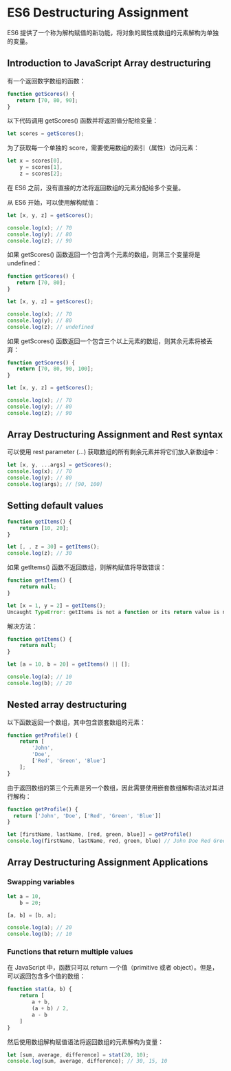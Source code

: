 # ES6 Destructuring Assignment

ES6 提供了一个称为解构赋值的新功能，将对象的属性或数组的元素解构为单独的变量。

## Introduction to JavaScript Array destructuring

有一个返回数字数组的函数：

```js
function getScores() {
   return [70, 80, 90];
}
```

以下代码调用 getScores() 函数并将返回值分配给变量：

```js
let scores = getScores();
```

为了获取每一个单独的 score，需要使用数组的索引（属性）访问元素：

```js
let x = scores[0], 
    y = scores[1], 
    z = scores[2];
```

在 ES6 之前，没有直接的方法将返回数组的元素分配给多个变量。

从 ES6 开始，可以使用解构赋值：

```js
let [x, y, z] = getScores();

console.log(x); // 70
console.log(y); // 80
console.log(z); // 90
```

如果 getScores() 函数返回一个包含两个元素的数组，则第三个变量将是 undefined：

```js
function getScores() {
   return [70, 80];
}

let [x, y, z] = getScores();

console.log(x); // 70
console.log(y); // 80
console.log(z); // undefined
```

如果 getScores() 函数返回一个包含三个以上元素的数组，则其余元素将被丢弃：

```js
function getScores() {
   return [70, 80, 90, 100];
}

let [x, y, z] = getScores();

console.log(x); // 70
console.log(y); // 80
console.log(z); // 90
```

## Array Destructuring Assignment and Rest syntax

可以使用 rest parameter (...) 获取数组的所有剩余元素并将它们放入新数组中：

```js
let [x, y, ...args] = getScores();
console.log(x); // 70
console.log(y); // 80
console.log(args); // [90, 100]
```

## Setting default values

```js
function getItems() {
    return [10, 20];
}

let [, , z = 30] = getItems();
console.log(z); // 30
```

如果 getItems() 函数不返回数组，则解构赋值将导致错误：

```js
function getItems() {
    return null;
}

let [x = 1, y = 2] = getItems();
Uncaught TypeError: getItems is not a function or its return value is not iterable
```

解决方法：

```js
function getItems() {
    return null;
}

let [a = 10, b = 20] = getItems() || [];

console.log(a); // 10
console.log(b); // 20
```

## Nested array destructuring

以下函数返回一个数组，其中包含嵌套数组的元素：

```js
function getProfile() {
    return [
        'John',
        'Doe',
        ['Red', 'Green', 'Blue']
    ];
}
```

由于返回数组的第三个元素是另一个数组，因此需要使用嵌套数组解构语法对其进行解构：

```js
function getProfile() {
  return ['John', 'Doe', ['Red', 'Green', 'Blue']]
}

let [firstName, lastName, [red, green, blue]] = getProfile()
console.log(firstName, lastName, red, green, blue) // John Doe Red Green Blue
```

## Array Destructuring Assignment Applications

### Swapping variables

```js
let a = 10, 
    b = 20;

[a, b] = [b, a];

console.log(a); // 20
console.log(b); // 10
```

### Functions that return multiple values

在 JavaScript 中，函数只可以 return 一个值（primitive 或者 object）。但是，可以返回包含多个值的数组：

```js
function stat(a, b) {
    return [
        a + b,
        (a + b) / 2,
        a - b
    ]
}
```

然后使用数组解构赋值语法将返回数组的元素解构为变量：

```js
let [sum, average, difference] = stat(20, 10);
console.log(sum, average, difference); // 30, 15, 10
```